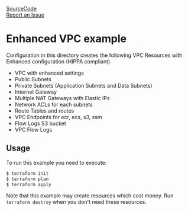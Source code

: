 [SourceCode](https://github.com/nclouds/terraform-aws-vpc/tree/master/examples/flow-logs-s3)   
[Report an Issue](https://github.com/nclouds/terraform-aws-vpc/issues)

# Enhanced VPC example

Configuration in this directory creates the following VPC Resources with Enhanced configuration (HIPPA compliant)
- VPC with enhanced settings
- Public Subnets
- Private Subnets (Application Subnets and Data Subnets)
- Internet Gateway
- Multiple NAT Gateways with Elastic IPs
- Network ACLs for each subnets
- Route Tables and routes
- VPC Endpoints for ecr, ecs, s3, ssm
- Flow Logs S3 bucket
- VPC Flow Logs

## Usage

To run this example you need to execute:

```bash
$ terraform init
$ terraform plan
$ terraform apply
```

Note that this example may create resources which cost money. Run `terraform destroy` when you don't need these resources.
